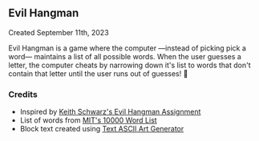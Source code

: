 ## Evil Hangman
 Created September 11th, 2023

Evil Hangman is a game where the computer —instead of picking pick a word— maintains a list of all possible words. When the user guesses a letter, the computer cheats by narrowing down it's  list to words that don't contain that letter until the user runs out of guesses! 🦀

### Credits
- Inspired by [Keith Schwarz's Evil Hangman Assignment](http://nifty.stanford.edu/2011/schwarz-evil-hangman/)
- List of words from [MIT's 10000 Word List](https://www.mit.edu/~ecprice/wordlist.10000)
- Block text created using [Text ASCII Art Generator](https://patorjk.com/software/taag/)